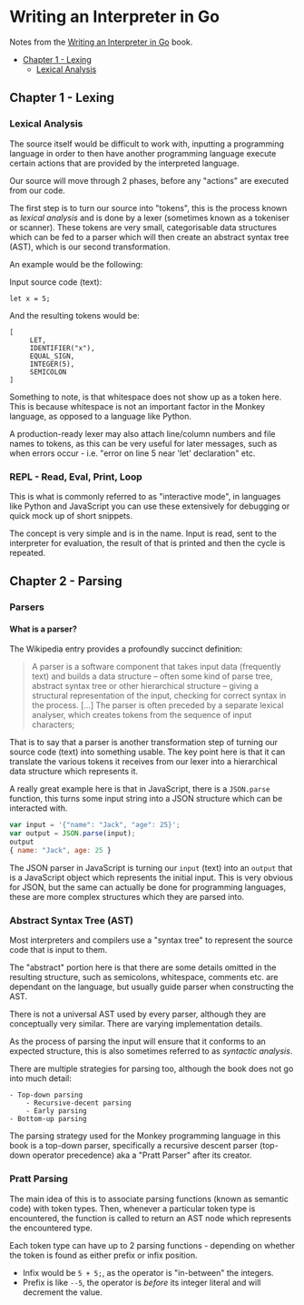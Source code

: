 # Writing an Interpreter in Go

Notes from the [Writing an Interpreter in Go](https://interpreterbook.com) book.


* [Chapter 1 - Lexing](#chapter-1---lexing)
  * [Lexical Analysis](#lexical-analysis)

## Chapter 1 - Lexing

### Lexical Analysis

The source itself would be difficult to work with, inputting a programming language in order to then
have another programming language execute certain actions that are provided by the interpreted language.

Our source will move through 2 phases, before any "actions" are executed from our code.

The first step is to turn our source into "tokens", this is the process known as *lexical analysis* and is done by
a lexer (sometimes known as a tokeniser or scanner). These tokens are very small, categorisable data structures which can be
fed to a parser which will then create an abstract syntax tree (AST), which is our second transformation.


An example would be the following:

Input source code (text):

```
let x = 5;
```

And the resulting tokens would be:

```
[
     LET,
     IDENTIFIER("x"),
     EQUAL_SIGN,
     INTEGER(5),
     SEMICOLON
]
```

Something to note, is that whitespace does not show up as a token here. This is because whitespace is not an important
factor in the Monkey language, as opposed to a language like Python.

A production-ready lexer may also attach line/column numbers and file names to tokens, as this can be very useful for later messages,
such as when errors occur - i.e. "error on line 5 near 'let' declaration" etc.

### REPL - Read, Eval, Print, Loop

This is what is commonly referred to as "interactive mode", in languages like Python and JavaScript you can use these extensively for debugging or
quick mock up of short snippets.

The concept is very simple and is in the name. Input is read, sent to the interpreter for evaluation, the result of that is printed and then the cycle is repeated.

## Chapter 2 - Parsing

### Parsers

#### What is a parser?

The Wikipedia entry provides a profoundly succinct definition:

> A parser is a software component that takes input data (frequently text) and builds
  a data structure – often some kind of parse tree, abstract syntax tree or other
  hierarchical structure – giving a structural representation of the input, checking for
  correct syntax in the process. […] The parser is often preceded by a separate lexical
  analyser, which creates tokens from the sequence of input characters;

That is to say that a parser is another transformation step of turning our source code (text) into something usable.
The key point here is that it can translate the various tokens it receives from our lexer into a hierarchical data structure which represents it.

A really great example here is that in JavaScript, there is a `JSON.parse` function, this turns some input string into a JSON structure which can be interacted with.

```javascript
var input = '{"name": "Jack", "age": 25}';
var output = JSON.parse(input);
output
{ name: "Jack", age: 25 }
```

The JSON parser in JavaScript is turning our `input` (text) into an `output` that is a JavaScript object which represents the initial input.
This is very obvious for JSON, but the same can actually be done for programming languages, these are more complex structures which they are parsed into.

### Abstract Syntax Tree (AST)

Most interpreters and compilers use a "syntax tree" to represent the source code that is input to them.

The "abstract" portion here is that there are some details omitted in the resulting structure, such as semicolons, whitespace, comments etc. are dependant on the language, but usually guide parser
when constructing the AST.

There is not a universal AST used by every parser, although they are conceptually very similar. There are varying implementation details.

As the process of parsing the input will ensure that it conforms to an expected structure, this is also sometimes referred to as *syntactic analysis*.

There are multiple strategies for parsing too, although the book does not go into much detail:

    - Top-down parsing
        - Recursive-decent parsing
        - Early parsing
    - Bottom-up parsing

The parsing strategy used for the Monkey programming language in this book is a top-down parser, specifically a recursive descent parser (top-down operator precedence) aka a "Pratt Parser" after its creator.

### Pratt Parsing

The main idea of this is to associate parsing functions (known as semantic code) with token types. Then, whenever a particular token type is encountered,
the function is called to return an AST node which represents the encountered type.

Each token type can have up to 2 parsing functions - depending on whether the token is found as either prefix or infix position.

- Infix would be `5 + 5;`, as the operator is "in-between" the integers.
- Prefix is like `--5`, the operator is _before_ its integer literal and will decrement the value.
